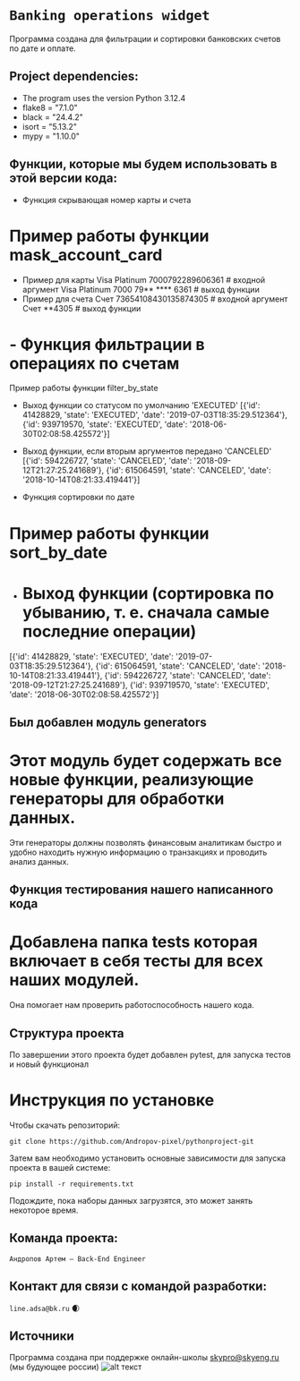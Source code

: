 # `Banking operations widget`

Программа создана для фильтрации и сортировки банковских счетов по дате и оплате.

## Project dependencies:
- The program uses the version Python 3.12.4
- flake8 = "7.1.0"
- black = "24.4.2"
- isort = "5.13.2"
- mypy = "1.10.0"

## Функции, которые мы будем использовать в этой версии кода:

- Функция скрывающая номер карты и счета

# Пример работы функции mask_account_card

- Пример для карты
Visa Platinum 7000792289606361  # входной аргумент
Visa Platinum 7000 79** **** 6361  # выход функции
- Пример для счета
Счет 73654108430135874305  # входной аргумент
Счет **4305  # выход функции

# - Функция фильтрации в операциях по счетам

Пример работы функции filter_by_state

- Выход функции со статусом по умолчанию 'EXECUTED'
[{'id': 41428829, 'state': 'EXECUTED', 'date': '2019-07-03T18:35:29.512364'}, 
{'id': 939719570, 'state': 'EXECUTED', 'date': '2018-06-30T02:08:58.425572'}]

- Выход функции, если вторым аргументов передано 'CANCELED'
[{'id': 594226727, 'state': 'CANCELED', 'date': '2018-09-12T21:27:25.241689'}, 
{'id': 615064591, 'state': 'CANCELED', 'date': '2018-10-14T08:21:33.419441'}]

- Функция сортировки по дате

# Пример работы функции sort_by_date

- # Выход функции (сортировка по убыванию, т. е. сначала самые последние операции)
[{'id': 41428829, 'state': 'EXECUTED', 'date': '2019-07-03T18:35:29.512364'}, 
{'id': 615064591, 'state': 'CANCELED', 'date': '2018-10-14T08:21:33.419441'}, 
{'id': 594226727, 'state': 'CANCELED', 'date': '2018-09-12T21:27:25.241689'}, 
{'id': 939719570, 'state': 'EXECUTED', 'date': '2018-06-30T02:08:58.425572'}]

## Был добавлен модуль generators

# Этот модуль будет содержать все новые функции, реализующие генераторы для обработки данных.
Эти генераторы должны позволять финансовым аналитикам быстро и удобно находить 
нужную информацию о транзакциях и проводить анализ данных. 

## Функция тестирования нашего написанного кода

# Добавлена папка tests которая включает в себя тесты для всех наших модулей.
Она помогает нам проверить работоспособность нашего кода.


## Структура проекта
По завершении этого проекта будет добавлен pytest, для запуска тестов и новый функционал

# Инструкция по установке
Чтобы скачать репозиторий:

`git clone https://github.com/Andropov-pixel/pythonproject-git`

Затем вам необходимо установить основные зависимости для запуска проекта в вашей системе:

```pip install -r requirements.txt```

Подождите, пока наборы данных загрузятся, это может занять некоторое время. 

## Команда проекта:

`Андропов Артем — Back-End Engineer` 

## Контакт для связи с командой разработки:
`line.adsa@bk.ru` 🌒

## Источники
Программа создана при поддержке онлайн-школы [skypro@skyeng.ru](https://sky.pro/#giftpopup) (мы будующее россии)
 ![alt текст](https://static.tildacdn.com/tild3364-3965-4237-b664-363533643431/Group_1321317003.svg)